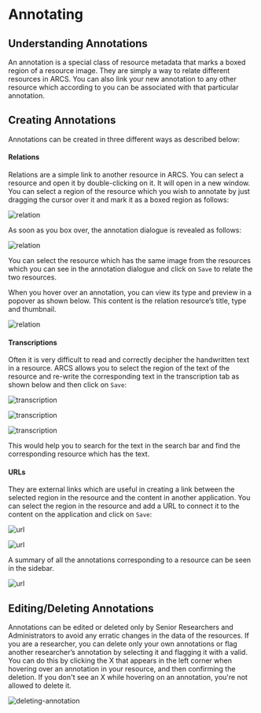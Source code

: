 Annotating
==========

Understanding Annotations
-------------------------
An annotation is a special class of resource metadata that marks a boxed region
of a resource image. They are simply a way to relate different resources in
ARCS. You can also link your new annotation to any other resource which
according to you can be associated with that particular annotation. 

Creating Annotations
--------------------
Annotations can be created in three different ways as described below:

#### Relations 
Relations are a simple link to another resource in ARCS. You can select a
resource and open it by double-clicking on it. It will open in a new window.
You can select a region of the resource which you wish to annotate by just
dragging the cursor over it and mark it as a boxed region as follows:

![relation](../img/docs/relation-1.png)

As soon as you box over, the annotation dialogue is revealed as follows:

![relation](../img/docs/relation-2.png)

You can select the resource which has the same image from the resources which
you can see in the annotation dialogue and click on `Save` to relate the two
resources.

When you hover over an annotation, you can view its type and preview in a
popover as shown below. This content is the relation resource’s title, type and
thumbnail.

![relation](../img/docs/relation-3.png)

#### Transcriptions
Often it is very difficult to read and correctly decipher the handwritten text
in a resource. ARCS allows you to select the region of the text of the resource
and re-write the corresponding text in the transcription tab as shown below and
then click on `Save`:

![transcription](../img/docs/transcription-1.png)

![transcription](../img/docs/transcription-2.png)

![transcription](../img/docs/transcription-3.png)

This would help you to search for the text in the search bar and find the
corresponding resource which has the text.

#### URLs
They are external links which are useful in creating a link between the
selected region in the resource and the content in another application. You can
select the region in the resource and add a URL to connect it to the content on
the application and click on `Save`:

![url](../img/docs/url-1.png)

![url](../img/docs/url-2.png)

A summary of all the annotations corresponding to a resource can be seen in the
sidebar.

![url](../img/docs/url-3.png)

Editing/Deleting Annotations
----------------------------
Annotations can be edited or deleted only by Senior Researchers and
Administrators to avoid any erratic changes in the data of the resources. If
you are a researcher, you can delete only your own annotations or flag another
researcher’s annotation by selecting it and flagging it with a valid. You can
do this by clicking the X that appears in the left corner when hovering over an
annotation in your resource, and then confirming the deletion.  If you don't
see an X while hovering on an annotation, you're not allowed to delete it.

![deleting-annotation](../img/docs/deleting-annotation.png)
